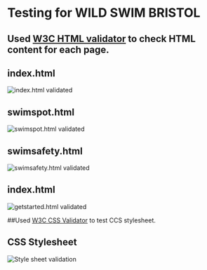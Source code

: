 # Testing for WILD SWIM BRISTOL

## Used [W3C HTML validator](https://validator.w3.org/#validate_by_input) to check HTML content for each page.

## index.html
![index.html validated]()
## swimspot.html
![swimspot.html validated]()
## swimsafety.html
![swimsafety.html validated]()
## index.html
![getstarted.html validated]()

##Used [W3C CSS Validator](https://jigsaw.w3.org/css-validator/#validate_by_input) to test CCS stylesheet.

## CSS Stylesheet
![Style sheet validation]()





